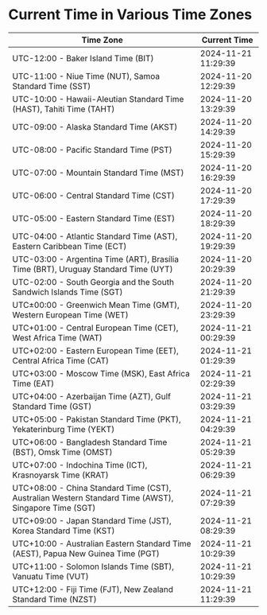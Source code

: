 # Current Time in Various Time Zones

| Time Zone | Current Time |
|-----------|--------------|
| UTC-12:00 - Baker Island Time (BIT) | 2024-11-21 11:29:39 |
| UTC-11:00 - Niue Time (NUT), Samoa Standard Time (SST) | 2024-11-20 12:29:39 |
| UTC-10:00 - Hawaii-Aleutian Standard Time (HAST), Tahiti Time (TAHT) | 2024-11-20 13:29:39 |
| UTC-09:00 - Alaska Standard Time (AKST) | 2024-11-20 14:29:39 |
| UTC-08:00 - Pacific Standard Time (PST) | 2024-11-20 15:29:39 |
| UTC-07:00 - Mountain Standard Time (MST) | 2024-11-20 16:29:39 |
| UTC-06:00 - Central Standard Time (CST) | 2024-11-20 17:29:39 |
| UTC-05:00 - Eastern Standard Time (EST) | 2024-11-20 18:29:39 |
| UTC-04:00 - Atlantic Standard Time (AST), Eastern Caribbean Time (ECT) | 2024-11-20 19:29:39 |
| UTC-03:00 - Argentina Time (ART), Brasília Time (BRT), Uruguay Standard Time (UYT) | 2024-11-20 20:29:39 |
| UTC-02:00 - South Georgia and the South Sandwich Islands Time (SGT) | 2024-11-20 21:29:39 |
| UTC±00:00 - Greenwich Mean Time (GMT), Western European Time (WET) | 2024-11-20 23:29:39 |
| UTC+01:00 - Central European Time (CET), West Africa Time (WAT) | 2024-11-21 00:29:39 |
| UTC+02:00 - Eastern European Time (EET), Central Africa Time (CAT) | 2024-11-21 01:29:39 |
| UTC+03:00 - Moscow Time (MSK), East Africa Time (EAT) | 2024-11-21 02:29:39 |
| UTC+04:00 - Azerbaijan Time (AZT), Gulf Standard Time (GST) | 2024-11-21 03:29:39 |
| UTC+05:00 - Pakistan Standard Time (PKT), Yekaterinburg Time (YEKT) | 2024-11-21 04:29:39 |
| UTC+06:00 - Bangladesh Standard Time (BST), Omsk Time (OMST) | 2024-11-21 05:29:39 |
| UTC+07:00 - Indochina Time (ICT), Krasnoyarsk Time (KRAT) | 2024-11-21 06:29:39 |
| UTC+08:00 - China Standard Time (CST), Australian Western Standard Time (AWST), Singapore Time (SGT) | 2024-11-21 07:29:39 |
| UTC+09:00 - Japan Standard Time (JST), Korea Standard Time (KST) | 2024-11-21 08:29:39 |
| UTC+10:00 - Australian Eastern Standard Time (AEST), Papua New Guinea Time (PGT) | 2024-11-21 10:29:39 |
| UTC+11:00 - Solomon Islands Time (SBT), Vanuatu Time (VUT) | 2024-11-21 10:29:39 |
| UTC+12:00 - Fiji Time (FJT), New Zealand Standard Time (NZST) | 2024-11-21 11:29:39 |

